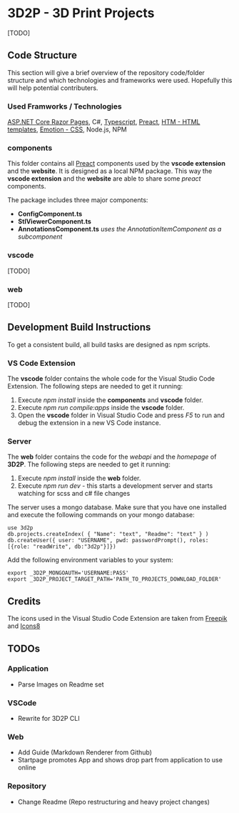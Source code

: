 # 3D2P - 3D Print Projects

[TODO]

## Code Structure

This section will give a brief overview of the repository code/folder structure and which technologies and frameworks were used.
Hopefully this will help potential contributers.

### Used Framworks / Technologies

[ASP.NET Core Razor Pages](https://docs.microsoft.com/en-us/aspnet/core/?view=aspnetcore-3.1), C#, [Typescript](https://www.typescriptlang.org/), [Preact](https://preactjs.com/), [HTM - HTML templates](https://github.com/developit/htm), [Emotion - CSS](https://emotion.sh), Node.js, NPM

### components

This folder contains all [Preact](https://preactjs.com/) components used by the **vscode extension** and the **website**.
It is designed as a local NPM package. This way the **vscode extension** and the **website** are able to share some *preact* components.

The package includes three major components:

- **ConfigComponent.ts**
- **StlViewerComponent.ts**
- **AnnotationsComponent.ts** *uses the AnnotationItemComponent as a subcomponent*

### vscode

[TODO]

### web

[TODO]

## Development Build Instructions

To get a consistent build, all build tasks are designed as npm scripts.

### VS Code Extension

The **vscode** folder contains the whole code for the Visual Studio Code Extension. The following steps are needed to get it running:

1. Execute *npm install* inside the **components** and **vscode** folder.
2. Execute *npm run compile:apps* inside the **vscode** folder.
3. Open the **vscode** folder in Visual Studio Code and press *F5* to run and debug the extension in a new VS Code instance.

### Server

The **web** folder contains the code for the *webapi* and the *homepage* of **3D2P**. The following steps are needed to get it running:

1. Execute *npm install* inside the **web** folder.
2. Execute *npm run dev* - this starts a development server and starts watching for scss and c# file changes

The server uses a mongo database. Make sure that you have one installed and execute the following commands on your mongo database:

```
use 3d2p
db.projects.createIndex( { "Name": "text", "Readme": "text" } )
db.createUser({ user: "USERNAME", pwd: passwordPrompt(), roles: [{role: "readWrite", db:"3d2p"}]})
```

Add the following environment variables to your system:

```
export _3D2P_MONGOAUTH='USERNAME:PASS'
export _3D2P_PROJECT_TARGET_PATH='PATH_TO_PROJECTS_DOWNLOAD_FOLDER'
```

## Credits

The icons used in the Visual Studio Code Extension are taken from [Freepik](https://www.flaticon.com/) and [Icons8](https://icons8.com/)

## TODOs

### Application
- Parse Images on Readme set

### VSCode
- Rewrite for 3D2P CLI

### Web
- Add Guide (Markdown Renderer from Github)
- Startpage promotes App and shows drop part from application to use online

### Repository
- Change Readme (Repo restructuring and heavy project changes)